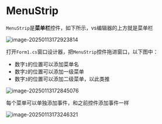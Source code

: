 # MenuStrip

`MenuStrip`是**菜单栏**控件，如下所示，vs编辑器的上方就是菜单栏

![image-20250113172923814](https://gitee.com/xarzhi/picture/raw/master/img/image-20250113172923814.png)

打开`Form1.cs`窗口设计器，把`MenuStrip`控件拖进窗口，以下图中：

- 数字`1`的位置可以添加菜单名
- 数字`2`的位置可以添加一级菜单
- 数字`3`的位置可以添加二级菜单，以此类推

![image-20250113172845076](https://gitee.com/xarzhi/picture/raw/master/img/image-20250113172845076.png)

每个菜单可以单独添加事件，和之前控件添加事件一样

![image-20250113173246321](https://gitee.com/xarzhi/picture/raw/master/img/image-20250113173246321.png)